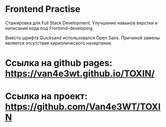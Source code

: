# Frontend Practise

Стажировка для Full Stack Development. Улучшение навыков верстки и написания кода под Frontend-developing.

Вместо шрифта Quicksand использовался Open Sans. Причиной замены является отсутствие кириллического начертания.

# Ссылка на github pages: https://van4e3wt.github.io/TOXIN/

# Ссылка на проект: https://github.com/Van4e3WT/TOXIN